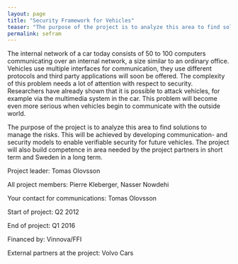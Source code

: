 ```yaml
---
layout: page
title: "Security Framework for Vehicles"
teaser: "The purpose of the project is to analyze this area to find solutions to manage the risks. This will be achieved by developing communication- and security models to enable verifiable security for future vehicles. "
permalink: sefram
---
```


The internal network of a car today consists of 50 to 100 computers communicating over an internal network, a size similar to an ordinary office. Vehicles use multiple interfaces for communication, they use different protocols and third party applications will soon be offered. The complexity of this problem needs a lot of attention with respect to security. Researchers have already shown that it is possible to attack vehicles, for example via the multimedia system in the car. This problem will become even more serious when vehicles begin to communicate with the outside world.

The purpose of the project is to analyze this area to find solutions to manage the risks. This will be achieved by developing communication- and security models to enable verifiable security for future vehicles. The project will also build competence in area needed by the project partners in short term and Sweden in a long term.

Project leader: Tomas Olovsson

All project members: Pierre Kleberger, Nasser Nowdehi

Your contact for communications: Tomas Olovsson

Start of project: Q2 2012

End of project: Q1 2016

Financed by: Vinnova/FFI

External partners at the project: Volvo Cars




